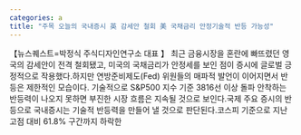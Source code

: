 ```yaml
---
categories: a
title: "주목 오늘의 국내증시 英 감세안 철회 美 국채금리 안정기술적 반등 가능성"
---
```

【뉴스퀘스트=박정식 주식디자인연구소 대표 】 최근 금융시장을 혼란에 빠뜨렸던 영국의 감세안이 전격 철회됐고, 미국의 국채금리가 안정세를 보인 점이 증시에 글로벌 긍정적으로 작용했다.하지만 연방준비제도(Fed) 위원들의 매파적 발언이 이어지면서 반등은 제한적인 모습이다. 기술적으로 S&P500 지수 기준 3816선 이상 돌파 안착하는 반등력이 나오지 못하면 부진한 시장 흐름은 지속될 것으로 보인다.국제 주요 증시의 반등으로 국내증시는 기술적 반등력을 만들어 낼 것으로 판단된다.코스피 기준으로 지난 고점 대비 61.8% 구간까지 하락한